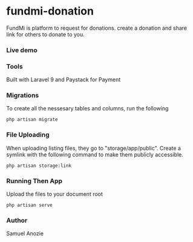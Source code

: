 # fundmi-donation

FundMi is platform to request for donations. create a donation and share link for others to donate to you.

### Live demo

### Tools

Built with Laravel 9 and Paystack for Payment

### Migrations

To create all the nessesary tables and columns, run the following

```
php artisan migrate
```

### File Uploading

When uploading listing files, they go to "storage/app/public". Create a symlink with the following command to make them publicly accessible.

```
php artisan storage:link
```

### Running Then App

Upload the files to your document root

```
php artisan serve
```

### Author

Samuel Anozie
